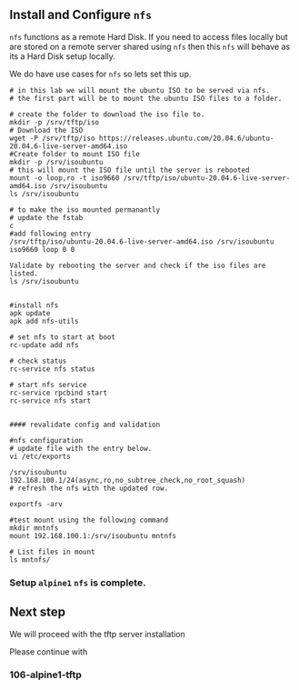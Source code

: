 ## Install and Configure `nfs`

`nfs` functions as a remote Hard Disk. If you need to access files locally but are stored on a remote server shared using `nfs` then this `nfs` will behave as its a Hard Disk setup locally.

We do have use cases for `nfs` so lets set this up. 

```
# in this lab we will mount the ubuntu ISO to be served via nfs.
# the first part will be to mount the ubuntu ISO files to a folder.

# create the folder to download the iso file to.
mkdir -p /srv/tftp/iso
# Download the ISO
wget -P /srv/tftp/iso https://releases.ubuntu.com/20.04.6/ubuntu-20.04.6-live-server-amd64.iso
#Create folder to mount ISO file
mkdir -p /srv/isoubuntu
# this will mount the ISO file until the server is rebooted
mount -o loop,ro -t iso9660 /srv/tftp/iso/ubuntu-20.04.6-live-server-amd64.iso /srv/isoubuntu
ls /srv/isoubuntu

# to make the iso mounted permanantly
# update the fstab
c
#add following entry
/srv/tftp/iso/ubuntu-20.04.6-live-server-amd64.iso /srv/isoubuntu iso9660 loop 0 0

Validate by rebooting the server and check if the iso files are listed.
ls /srv/isoubuntu


#install nfs 
apk update
apk add nfs-utils

# set nfs to start at boot
rc-update add nfs

# check status
rc-service nfs status

# start nfs service
rc-service rpcbind start
rc-service nfs start


#### revalidate config and validation

#nfs configuration 
# update file with the entry below.
vi /etc/exports

/srv/isoubuntu 192.168.100.1/24(async,ro,no_subtree_check,no_root_squash)
# refresh the nfs with the updated row.

exportfs -arv

#test mount using the following command
mkdir mntnfs
mount 192.168.100.1:/srv/isoubuntu mntnfs

# List files in mount 
ls mntnfs/

```

### Setup `alpine1` `nfs` is complete.


## Next step

We will proceed with the tftp server installation 

Please continue with 
### 106-alpine1-tftp
